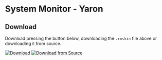 # System Monitor - Yaron

## Download
Download pressing the button below, downloading the `.rmskin` file above or downloading it from source.

[![Download](https://img.shields.io/static/v1?label=Download&message=Community+App&color=50AE5C&style=for-the-badge)](https://github.com/Droptop-Four/Droptop-Community-Apps/raw/main/Apps/System_Monitor-Yaron/SystemMonitor.rmskin) [![Download from Source](https://img.shields.io/static/v1?label=Download&message=from+Source&color=239FFF&style=for-the-badge)](https://github.com/Yaron2334/SystemMonitor/releases/latest)
